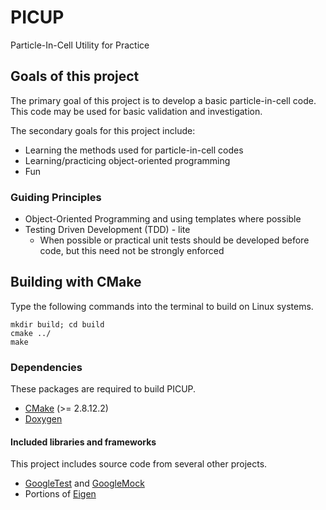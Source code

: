 # PICUP
Particle-In-Cell Utility for Practice

## Goals of this project
The primary goal of this project is to develop a basic particle-in-cell
code.
This code may be used for basic validation and investigation.

The secondary goals for this project include:
 * Learning the methods used for particle-in-cell codes
 * Learning/practicing object-oriented programming
 * Fun

### Guiding Principles
 * Object-Oriented Programming and using templates where possible
 * Testing Driven Development (TDD) - lite
   * When possible or practical unit tests should be developed before
     code, but this need not be strongly enforced

## Building with CMake
Type the following commands into the terminal to build on Linux systems.

    mkdir build; cd build
    cmake ../
    make

### Dependencies
These packages are required to build PICUP.
 * [CMake](https://www.cmake.org/) (>= 2.8.12.2)
 * [Doxygen](http://www.stack.nl/~dimitri/doxygen/)

#### Included libraries and frameworks
This project includes source code from several other projects.
 * [GoogleTest](https://www.github.com/google/googletest)
   and [GoogleMock](
   https://www.github.com/google/googletest/tree/master/googlemock)
 * Portions of [Eigen](http://www.eigen.tuxfamily.org/)
